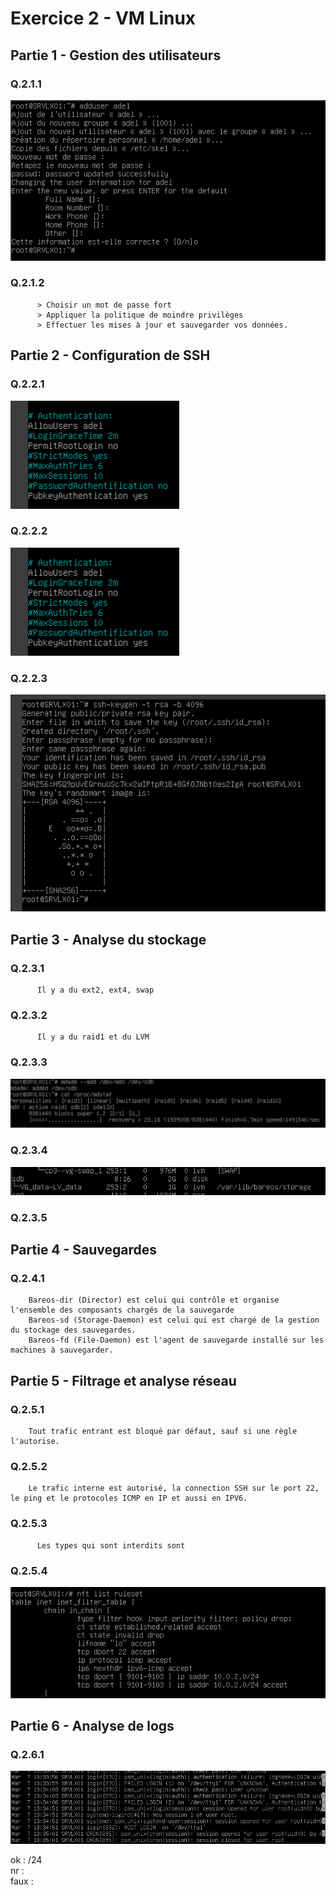 # Exercice 2 - VM Linux # 

## Partie 1 - Gestion des utilisateurs ##
### Q.2.1.1 ###   
![](https://github.com/AdeL448/Checkpoint3/blob/main/Ressources/Q.2.1.1.png) 
### Q.2.1.2 ###   
          > Choisir un mot de passe fort 
          > Appliquer la politique de moindre privilèges
          > Effectuer les mises à jour et sauvegarder vos données.
          
## Partie 2 - Configuration de SSH ##
### Q.2.2.1 ###   
![](https://github.com/AdeL448/Checkpoint3/blob/main/Ressources/Q.2.2.1.png) 
### Q.2.2.2 ###   
![](https://github.com/AdeL448/Checkpoint3/blob/main/Ressources/Q.2.2.2.png) 
### Q.2.2.3 ###   
![](https://github.com/AdeL448/Checkpoint3/blob/main/Ressources/Q.2.2.3.png) 

## Partie 3 - Analyse du stockage ##
### Q.2.3.1 ###   
          Il y a du ext2, ext4, swap  
### Q.2.3.2 ###  
          Il y a du raid1 et du LVM  
### Q.2.3.3 ###   
![](https://github.com/AdeL448/Checkpoint3/blob/main/Ressources/Q.2.3.3.png) 
### Q.2.3.4 ###   
![](https://github.com/AdeL448/Checkpoint3/blob/main/Ressources/Q.2.3.4.png) 
### Q.2.3.5 ###   

## Partie 4 - Sauvegardes ##
### Q.2.4.1 ###  
        Bareos-dir (Director) est celui qui contrôle et organise l'ensemble des composants chargés de la sauvegarde
        Bareos-sd (Storage-Daemon) est celui qui est chargé de la gestion du stockage des sauvegardes.
        Bareos-fd (File-Daemon) est l'agent de sauvegarde installé sur les machines à sauvegarder.

## Partie 5 - Filtrage et analyse réseau ##
### Q.2.5.1 ###  
        Tout trafic entrant est bloqué par défaut, sauf si une règle l'autorise.  
### Q.2.5.2 ###  
        Le trafic interne est autorisé, la connection SSH sur le port 22, le ping et le protocoles ICMP en IP et aussi en IPV6.
### Q.2.5.3 ###     
          Les types qui sont interdits sont 
### Q.2.5.4 ###   
![](https://github.com/AdeL448/Checkpoint3/blob/main/Ressources/Q.2.5.4.png) 

## Partie 6 - Analyse de logs ##

### Q.2.6.1 ###   
![](https://github.com/AdeL448/Checkpoint3/blob/main/Ressources/Q.2.6.1.png) 

ok : /24  
nr :  
faux :   
